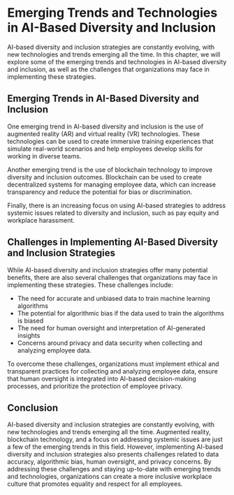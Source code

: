 Emerging Trends and Technologies in AI-Based Diversity and Inclusion
===============================================================================================================

AI-based diversity and inclusion strategies are constantly evolving, with new technologies and trends emerging all the time. In this chapter, we will explore some of the emerging trends and technologies in AI-based diversity and inclusion, as well as the challenges that organizations may face in implementing these strategies.

Emerging Trends in AI-Based Diversity and Inclusion
---------------------------------------------------

One emerging trend in AI-based diversity and inclusion is the use of augmented reality (AR) and virtual reality (VR) technologies. These technologies can be used to create immersive training experiences that simulate real-world scenarios and help employees develop skills for working in diverse teams.

Another emerging trend is the use of blockchain technology to improve diversity and inclusion outcomes. Blockchain can be used to create decentralized systems for managing employee data, which can increase transparency and reduce the potential for bias or discrimination.

Finally, there is an increasing focus on using AI-based strategies to address systemic issues related to diversity and inclusion, such as pay equity and workplace harassment.

Challenges in Implementing AI-Based Diversity and Inclusion Strategies
----------------------------------------------------------------------

While AI-based diversity and inclusion strategies offer many potential benefits, there are also several challenges that organizations may face in implementing these strategies. These challenges include:

* The need for accurate and unbiased data to train machine learning algorithms
* The potential for algorithmic bias if the data used to train the algorithms is biased
* The need for human oversight and interpretation of AI-generated insights
* Concerns around privacy and data security when collecting and analyzing employee data.

To overcome these challenges, organizations must implement ethical and transparent practices for collecting and analyzing employee data, ensure that human oversight is integrated into AI-based decision-making processes, and prioritize the protection of employee privacy.

Conclusion
----------

AI-based diversity and inclusion strategies are constantly evolving, with new technologies and trends emerging all the time. Augmented reality, blockchain technology, and a focus on addressing systemic issues are just a few of the emerging trends in this field. However, implementing AI-based diversity and inclusion strategies also presents challenges related to data accuracy, algorithmic bias, human oversight, and privacy concerns. By addressing these challenges and staying up-to-date with emerging trends and technologies, organizations can create a more inclusive workplace culture that promotes equality and respect for all employees.
